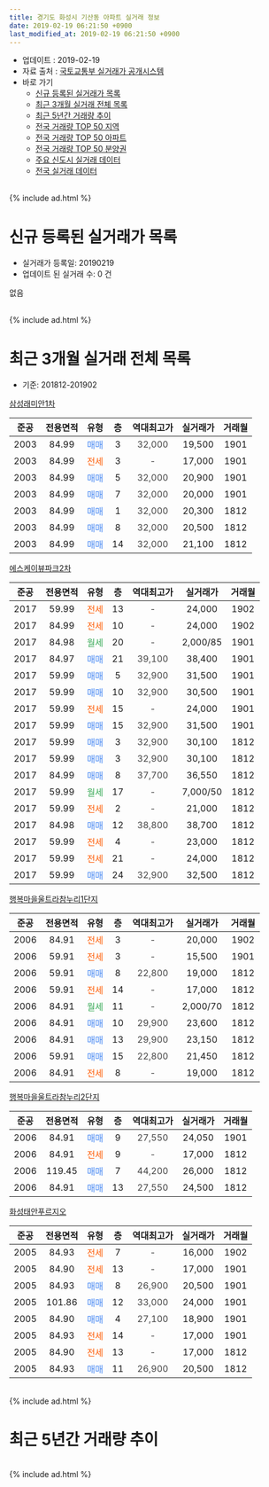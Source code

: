 ```yaml
---
title: 경기도 화성시 기산동 아파트 실거래 정보
date: 2019-02-19 06:21:50 +0900
last_modified_at: 2019-02-19 06:21:50 +0900
---
```


* 업데이트 : 2019-02-19
* 자료 출처 : [국토교통부 실거래가 공개시스템](http://rt.molit.go.kr)
* 바로 가기
    * [신규 등록된 실거래가 목록](#신규-등록된-실거래가-목록)
    * [최근 3개월 실거래 전체 목록](#최근-3개월-실거래-전체-목록)
    * [최근 5년간 거래량 추이](#최근-5년간-거래량-추이)
    * [전국 거래량 TOP 50 지역](https://inasie.github.io/apt-trade-info/최근-3개월-전국에서-가장-거래가-많이-발생한-지역)
    * [전국 거래량 TOP 50 아파트](https://inasie.github.io/apt-trade-info/최근-3개월-전국에서-가장-거래가-많이-발생한-아파트)
    * [전국 거래량 TOP 50 분양권](https://inasie.github.io/apt-trade-info/최근-3개월-전국에서-가장-거래가-많이-발생한-분양권)
    * [주요 신도시 실거래 데이터](https://inasie.github.io/apt-trade-info/주요-신도시)
    * [전국 실거래 데이터](https://inasie.github.io/apt-trade-info/전국)
<br>
{% include ad.html %}
<br>

# 신규 등록된 실거래가 목록
* 실거래가 등록일: 20190219
* 업데이트 된 실거래 수: 0 건

없음

<br>
{% include ad.html %}
<br>

# 최근 3개월 실거래 전체 목록
* 기준: 201812-201902


[삼성래미안1차](https://search.naver.com/search.naver?query=%EA%B2%BD%EA%B8%B0%EB%8F%84+%ED%99%94%EC%84%B1%EC%8B%9C+%EA%B8%B0%EC%82%B0%EB%8F%99+%EC%82%BC%EC%84%B1%EB%9E%98%EB%AF%B8%EC%95%881%EC%B0%A8)

|준공|전용면적|유형|층|역대최고가|실거래가|거래월|
|:---:|:---:|:---:|:---:|:---:|:---:|:---:|
|2003|84.99|<span style="color:#4285f3">매매</span>|3|<span style="color:#444444">32,000</span>|19,500|1901|
|2003|84.99|<span style="color:#ff5a00">전세</span>|3|<span style="color:#444444">-</span>|17,000|1901|
|2003|84.99|<span style="color:#4285f3">매매</span>|5|<span style="color:#444444">32,000</span>|20,900|1901|
|2003|84.99|<span style="color:#4285f3">매매</span>|7|<span style="color:#444444">32,000</span>|20,000|1901|
|2003|84.99|<span style="color:#4285f3">매매</span>|1|<span style="color:#444444">32,000</span>|20,300|1812|
|2003|84.99|<span style="color:#4285f3">매매</span>|8|<span style="color:#444444">32,000</span>|20,500|1812|
|2003|84.99|<span style="color:#4285f3">매매</span>|14|<span style="color:#444444">32,000</span>|21,100|1812|

[에스케이뷰파크2차](https://search.naver.com/search.naver?query=%EA%B2%BD%EA%B8%B0%EB%8F%84+%ED%99%94%EC%84%B1%EC%8B%9C+%EA%B8%B0%EC%82%B0%EB%8F%99+%EC%97%90%EC%8A%A4%EC%BC%80%EC%9D%B4%EB%B7%B0%ED%8C%8C%ED%81%AC2%EC%B0%A8)

|준공|전용면적|유형|층|역대최고가|실거래가|거래월|
|:---:|:---:|:---:|:---:|:---:|:---:|:---:|
|2017|59.99|<span style="color:#ff5a00">전세</span>|13|<span style="color:#444444">-</span>|24,000|1902|
|2017|84.99|<span style="color:#ff5a00">전세</span>|10|<span style="color:#444444">-</span>|24,000|1902|
|2017|84.98|<span style="color:#34a853">월세</span>|20|<span style="color:#444444">-</span>|2,000/85|1901|
|2017|84.97|<span style="color:#4285f3">매매</span>|21|<span style="color:#444444">39,100</span>|38,400|1901|
|2017|59.99|<span style="color:#4285f3">매매</span>|5|<span style="color:#444444">32,900</span>|31,500|1901|
|2017|59.99|<span style="color:#4285f3">매매</span>|10|<span style="color:#444444">32,900</span>|30,500|1901|
|2017|59.99|<span style="color:#ff5a00">전세</span>|15|<span style="color:#444444">-</span>|24,000|1901|
|2017|59.99|<span style="color:#4285f3">매매</span>|15|<span style="color:#444444">32,900</span>|31,500|1901|
|2017|59.99|<span style="color:#4285f3">매매</span>|3|<span style="color:#444444">32,900</span>|30,100|1812|
|2017|59.99|<span style="color:#4285f3">매매</span>|3|<span style="color:#444444">32,900</span>|30,100|1812|
|2017|84.99|<span style="color:#4285f3">매매</span>|8|<span style="color:#444444">37,700</span>|36,550|1812|
|2017|59.99|<span style="color:#34a853">월세</span>|17|<span style="color:#444444">-</span>|7,000/50|1812|
|2017|59.99|<span style="color:#ff5a00">전세</span>|2|<span style="color:#444444">-</span>|21,000|1812|
|2017|84.98|<span style="color:#4285f3">매매</span>|12|<span style="color:#444444">38,800</span>|38,700|1812|
|2017|59.99|<span style="color:#ff5a00">전세</span>|4|<span style="color:#444444">-</span>|23,000|1812|
|2017|59.99|<span style="color:#ff5a00">전세</span>|21|<span style="color:#444444">-</span>|24,000|1812|
|2017|59.99|<span style="color:#4285f3">매매</span>|24|<span style="color:#444444">32,900</span>|32,500|1812|

[행복마을울트라참누리1단지](https://search.naver.com/search.naver?query=%EA%B2%BD%EA%B8%B0%EB%8F%84+%ED%99%94%EC%84%B1%EC%8B%9C+%EA%B8%B0%EC%82%B0%EB%8F%99+%ED%96%89%EB%B3%B5%EB%A7%88%EC%9D%84%EC%9A%B8%ED%8A%B8%EB%9D%BC%EC%B0%B8%EB%88%84%EB%A6%AC1%EB%8B%A8%EC%A7%80)

|준공|전용면적|유형|층|역대최고가|실거래가|거래월|
|:---:|:---:|:---:|:---:|:---:|:---:|:---:|
|2006|84.91|<span style="color:#ff5a00">전세</span>|3|<span style="color:#444444">-</span>|20,000|1902|
|2006|59.91|<span style="color:#ff5a00">전세</span>|3|<span style="color:#444444">-</span>|15,500|1901|
|2006|59.91|<span style="color:#4285f3">매매</span>|8|<span style="color:#444444">22,800</span>|19,000|1812|
|2006|59.91|<span style="color:#ff5a00">전세</span>|14|<span style="color:#444444">-</span>|17,000|1812|
|2006|84.91|<span style="color:#34a853">월세</span>|11|<span style="color:#444444">-</span>|2,000/70|1812|
|2006|84.91|<span style="color:#4285f3">매매</span>|10|<span style="color:#444444">29,900</span>|23,600|1812|
|2006|84.91|<span style="color:#4285f3">매매</span>|13|<span style="color:#444444">29,900</span>|23,150|1812|
|2006|59.91|<span style="color:#4285f3">매매</span>|15|<span style="color:#444444">22,800</span>|21,450|1812|
|2006|84.91|<span style="color:#ff5a00">전세</span>|8|<span style="color:#444444">-</span>|19,000|1812|

[행복마을울트라참누리2단지](https://search.naver.com/search.naver?query=%EA%B2%BD%EA%B8%B0%EB%8F%84+%ED%99%94%EC%84%B1%EC%8B%9C+%EA%B8%B0%EC%82%B0%EB%8F%99+%ED%96%89%EB%B3%B5%EB%A7%88%EC%9D%84%EC%9A%B8%ED%8A%B8%EB%9D%BC%EC%B0%B8%EB%88%84%EB%A6%AC2%EB%8B%A8%EC%A7%80)

|준공|전용면적|유형|층|역대최고가|실거래가|거래월|
|:---:|:---:|:---:|:---:|:---:|:---:|:---:|
|2006|84.91|<span style="color:#4285f3">매매</span>|9|<span style="color:#444444">27,550</span>|24,050|1901|
|2006|84.91|<span style="color:#ff5a00">전세</span>|9|<span style="color:#444444">-</span>|17,000|1812|
|2006|119.45|<span style="color:#4285f3">매매</span>|7|<span style="color:#444444">44,200</span>|26,000|1812|
|2006|84.91|<span style="color:#4285f3">매매</span>|13|<span style="color:#444444">27,550</span>|24,500|1812|

[화성태안푸르지오](https://search.naver.com/search.naver?query=%EA%B2%BD%EA%B8%B0%EB%8F%84+%ED%99%94%EC%84%B1%EC%8B%9C+%EA%B8%B0%EC%82%B0%EB%8F%99+%ED%99%94%EC%84%B1%ED%83%9C%EC%95%88%ED%91%B8%EB%A5%B4%EC%A7%80%EC%98%A4)

|준공|전용면적|유형|층|역대최고가|실거래가|거래월|
|:---:|:---:|:---:|:---:|:---:|:---:|:---:|
|2005|84.93|<span style="color:#ff5a00">전세</span>|7|<span style="color:#444444">-</span>|16,000|1902|
|2005|84.90|<span style="color:#ff5a00">전세</span>|13|<span style="color:#444444">-</span>|17,000|1901|
|2005|84.93|<span style="color:#4285f3">매매</span>|8|<span style="color:#444444">26,900</span>|20,500|1901|
|2005|101.86|<span style="color:#4285f3">매매</span>|12|<span style="color:#444444">33,000</span>|24,000|1901|
|2005|84.90|<span style="color:#4285f3">매매</span>|4|<span style="color:#444444">27,100</span>|18,900|1901|
|2005|84.93|<span style="color:#ff5a00">전세</span>|14|<span style="color:#444444">-</span>|17,000|1901|
|2005|84.90|<span style="color:#ff5a00">전세</span>|13|<span style="color:#444444">-</span>|17,000|1812|
|2005|84.93|<span style="color:#4285f3">매매</span>|11|<span style="color:#444444">26,900</span>|20,500|1812|


<br>
{% include ad.html %}
<br>

# 최근 5년간 거래량 추이


<div style="width:100%;">
    <canvas id="deal_progress" height="200"></canvas>
</div>

<script>
new Chart(document.getElementById("deal_progress"), {
    type: 'line',
    data: {
        labels: ['201402','201403','201404','201405','201406','201407','201408','201409','201410','201411','201412','201501','201502','201503','201504','201505','201506','201507','201508','201509','201510','201511','201512','201601','201602','201603','201604','201605','201606','201607','201608','201609','201610','201611','201612','201701','201702','201703','201704','201705','201706','201707','201708','201709','201710','201711','201712','201801','201802','201803','201804','201805','201806','201807','201808','201809','201810','201811','201812','201901','201902'],
        datasets: [{
            label: '매매',
            pointRadius: 1,
            data: [30, 34, 23, 19, 28, 28, 28, 40, 42, 20, 25, 35, 33, 51, 39, 34, 31, 34, 15, 32, 24, 21, 11, 11, 18, 20, 23, 24, 27, 23, 21, 25, 31, 26, 16, 6, 15, 18, 20, 17, 24, 13, 14, 17, 12, 9, 13, 17, 6, 9, 12, 18, 16, 13, 15, 13, 23, 9, 15, 11, 0],
            borderColor: "rgba(255, 201, 14, 1)",
            backgroundColor: "rgba(255, 201, 14, 0.5)",
            fill: false,
            lineTension: 0
        },{
            label: '전월세',
            pointRadius: 1,
            data: [16, 11, 15, 10, 11, 15, 5, 11, 3, 10, 7, 14, 13, 13, 14, 15, 6, 9, 8, 8, 13, 9, 4, 7, 9, 9, 10, 7, 8, 7, 8, 5, 5, 0, 5, 1, 6, 9, 7, 8, 7, 27, 23, 40, 30, 31, 18, 21, 11, 14, 12, 10, 7, 7, 6, 10, 5, 5, 9, 6, 4],
            borderColor: "rgba(0, 141, 185, 1)",
            backgroundColor: "rgba(0, 141, 185, 0.5)",
            fill: false,
            lineTension: 0
        }
        ]
    },
    options: {
        responsive: true,
        title: {
            display: false
        },
        tooltips: {
            mode: 'index',
            intersect: false
        },
        hover: {
            mode: 'nearest',
            intersect: true
        },
        scales: {
            xAxes: [{
                display: true,
                scaleLabel: {
                    display: true,
                    labelString: '년/월'
                }
            }],
            yAxes: [{
                display: true,
                ticks: {
                    suggestedMin: 0,
                },
                scaleLabel: {
                    display: true,
                    labelString: '실거래 수'
                }
            }]
        }
    }
});

</script>


<br>
{% include ad.html %}
<br>

